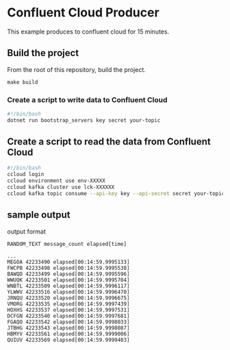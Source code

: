# Confluent Cloud Producer

This example produces to confluent cloud for 15 minutes.

## Build the project

From the root of this repository, build the project.

```cmd
make build
```

### Create a script to write data to Confluent Cloud

```bash
#!/bin/bash
dotnet run bootstrap_servers key secret your-topic
```

## Create a script to read the data from Confluent Cloud

```bash
#!/bin/bash
ccloud login
ccloud environment use env-XXXXX
ccloud kafka cluster use lck-XXXXXX
ccloud kafka topic consume --api-key key --api-secret secret your-topic
```

## sample output

output format

```text
RANDOM_TEXT message_count elapsed[time]
```

```text
...
MEGOA 42233490 elapsed[00:14:59.9995133]
FWCPB 42233498 elapsed[00:14:59.9995538]
BAWQD 42233499 elapsed[00:14:59.9995596]
WWUQK 42233501 elapsed[00:14:59.9995704]
WNBTL 42233509 elapsed[00:14:59.9996117]
YLWWV 42233516 elapsed[00:14:59.9996470]
JRNQU 42233520 elapsed[00:14:59.9996675]
VMORG 42233535 elapsed[00:14:59.9997439]
HOXHS 42233537 elapsed[00:14:59.9997531]
DCFGN 42233540 elapsed[00:14:59.9997681]
FGAQO 42233542 elapsed[00:14:59.9998033]
JTBHG 42233543 elapsed[00:14:59.9998087]
HBMYV 42233561 elapsed[00:14:59.9999006]
QUIUV 42233569 elapsed[00:14:59.9999403]
```